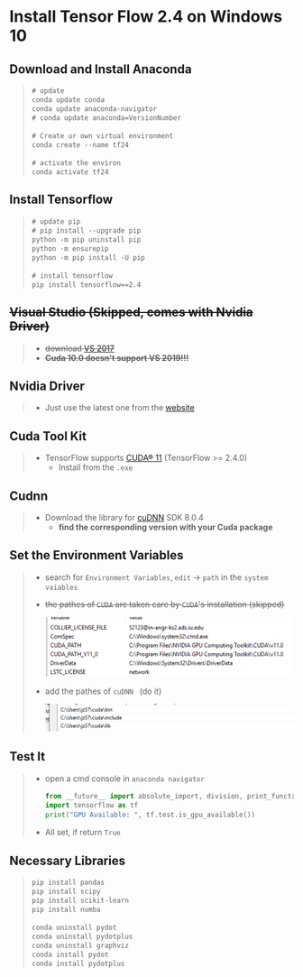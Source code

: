# Install Tensor Flow 2.4 on Windows 10

## Download and Install Anaconda

> ```shell
> # update
> conda update conda
> conda update anaconda-navigator
> # conda update anaconda=VersionNumber
> 
> # Create ur own virtual environment
> conda create --name tf24
> 
> # activate the environ
> conda activate tf24
> ```

## Install Tensorflow

> ```shell
> # update pip
> # pip install --upgrade pip
> python -m pip uninstall pip
> python -m ensurepip
> python -m pip install -U pip
> 
> # install tensorflow
> pip install tensorflow==2.4
> ```

## ~~Visual Studio (Skipped, comes with Nvidia Driver)~~

> - ~~download [VS 2017](https://www.techspot.com/downloads/6278-visual-studio.html)~~
> - ~~**Cuda 10.0 doesn't support VS 2019!!!**~~

## Nvidia Driver

> - Just use the latest one from the [website](https://www.nvidia.com/Download/index.aspx?lang=en-us#)

## Cuda Tool Kit

> - TensorFlow supports [CUDA® 11](https://developer.nvidia.com/cuda-toolkit-archive) (TensorFlow >= 2.4.0)
>   - Install from the `.exe`

## Cudnn

> - Download the library for [cuDNN](https://developer.nvidia.com/rdp/cudnn-download) SDK 8.0.4
>   - **find the corresponding version with your Cuda package**

## Set the Environment Variables

> - search for `Environment Variables`, `edit` -> `path` in the `system vaiables` 
>
> - ~~the pathes of `CUDA` are taken care by `CUDA`'s installation (skipped)~~
>
>   <img src="Install Tensor Flow 2_4 on Windows 10.assets/image-20201222142048362.png" alt="image-20201222142048362" style="zoom:50%;" />
>
> - add the pathes of `cuDNN ` (do it)
>
>   <img src="Install Tensor Flow 2_4 on Windows 10.assets/image-20201222141844362.png" alt="image-20201222141844362" style="zoom:50%;" />
>
>   
>   
>

## Test It

> - open a cmd console in `anaconda navigator`
>
>    ```python
>    from __future__ import absolute_import, division, print_function, unicode_literals
>    import tensorflow as tf
>    print("GPU Available: ", tf.test.is_gpu_available())
>    ```
>
> -  All set, if return `True`

## Necessary Libraries

> ```shell
> pip install pandas
> pip install scipy
> pip install scikit-learn
> pip install numba
> 
> conda uninstall pydot
> conda uninstall pydotplus
> conda uninstall graphviz
> conda install pydot
> conda install pydotplus
> ```
>
> 

